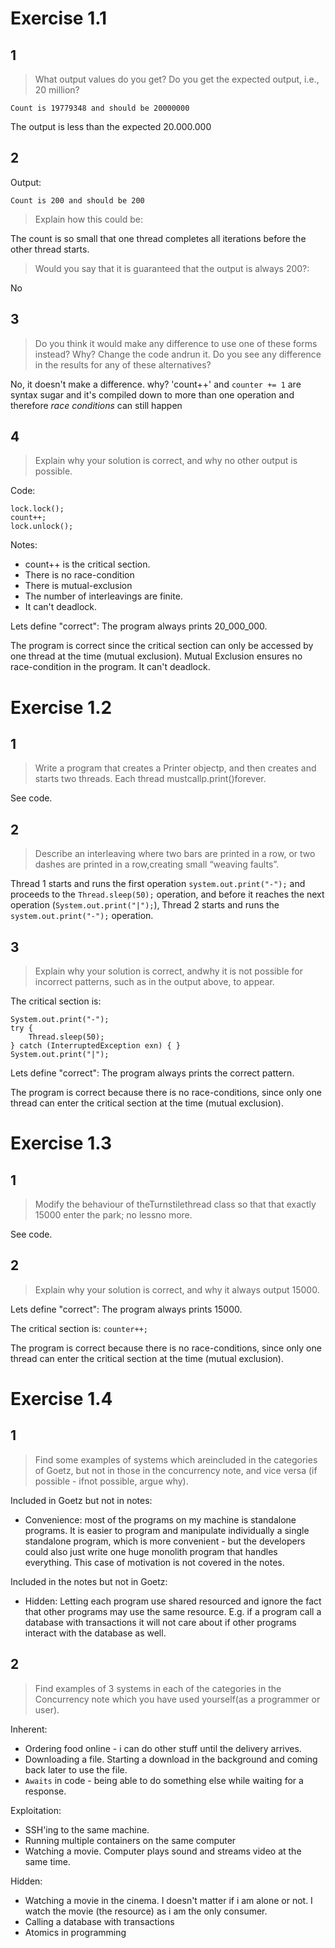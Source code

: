 # Exercise 1.1

## 1

> What output values do you get? Do you get the expected output, i.e., 20 million?

`Count is 19779348 and should be 20000000`


The output is less than the expected 20.000.000

## 2
Output: 

`Count is 200 and should be 200`

> Explain how this could be:

The count is so small that one thread completes all iterations before the other thread starts.

> Would you say that it is guaranteed that the output is always 200?:

No

## 3

> Do you think it would make any difference to use one of these forms instead? Why? Change the code andrun it. Do you see any difference in the results for any of these alternatives?

No, it doesn't make a difference. why? 'count++' and `counter += 1` are syntax sugar and it's compiled down to more than one operation and therefore *race conditions* can still happen

## 4

> Explain why your solution is correct, and why no other output is possible.

Code:
```
lock.lock();
count++;
lock.unlock();
```

Notes: 

- count++ is the critical section.
- There is no race-condition
- There is mutual-exclusion
- The number of interleavings are finite.
- It can't deadlock.


Lets define "correct": The program always prints 20_000_000.

The program is correct since the critical section can only be accessed by one thread at the time (mutual exclusion). Mutual Exclusion ensures no race-condition in the program.
It can't deadlock.

# Exercise 1.2

## 1
> Write a program that creates a Printer objectp, and then creates and starts two threads.  Each thread mustcallp.print()forever.

See code.

## 2
> Describe an interleaving where two bars are printed in a row, or two dashes are printed in a row,creating small “weaving faults”.

Thread 1 starts and runs the first operation `system.out.print("-");` and proceeds to the `Thread.sleep(50);` operation, and before it reaches the next operation (`System.out.print("|");`), Thread 2 starts and runs the `system.out.print("-");` operation.

## 3
>  Explain why your solution is correct, andwhy it is not possible for incorrect patterns, such as in the output above, to appear.

The critical section is:
```
System.out.print("-");
try {
    Thread.sleep(50);
} catch (InterruptedException exn) { }
System.out.print("|");
```

Lets define "correct": The program always prints the correct pattern.

The program is correct because there is no race-conditions, since only one thread can enter the critical section at the time (mutual exclusion).


# Exercise 1.3

## 1
> Modify the behaviour of theTurnstilethread class so that that exactly 15000 enter the park; no lessno  more.

See code.

## 2

> Explain why your solution is correct, and why it always output 15000.

Lets define "correct": The program always prints 15000.

The critical section is:
`counter++;`

The program is correct because there is no race-conditions, since only one thread can enter the critical section at the time (mutual exclusion).


# Exercise 1.4

## 1

> Find some examples of systems which areincluded in the categories of Goetz, but not in those in the concurrency note, and vice versa (if possible - ifnot possible, argue why).

Included in Goetz but not in notes:
- Convenience: most of the programs on my machine is standalone programs. It is easier to program and manipulate individually a single standalone program, which is more convenient - but the developers could also just write one huge monolith program that handles everything. This case of motivation is not covered in the notes.

Included in the notes but not in Goetz:
- Hidden: Letting each program use shared resourced and ignore the fact that other programs may use the same resource. E.g. if a program call a database with transactions it will not care about if other programs interact with the database as well.

## 2

> Find examples of 3 systems in each of the categories in the Concurrency note which you have used yourself(as a programmer or user).

Inherent:
- Ordering food online - i can do other stuff until the delivery arrives.
- Downloading a file. Starting a download in the background and coming back later to use the file.
- `Awaits` in code - being able to do something else while waiting for a response.

Exploitation:
- SSH'ing to the same machine.
- Running multiple containers on the same computer
- Watching a movie. Computer plays sound and streams video at the same time.

Hidden:
- Watching a movie in the cinema. I doesn't matter if i am alone or not. I watch the movie (the resource) as i am the only consumer.
- Calling a database with transactions
- Atomics in programming
